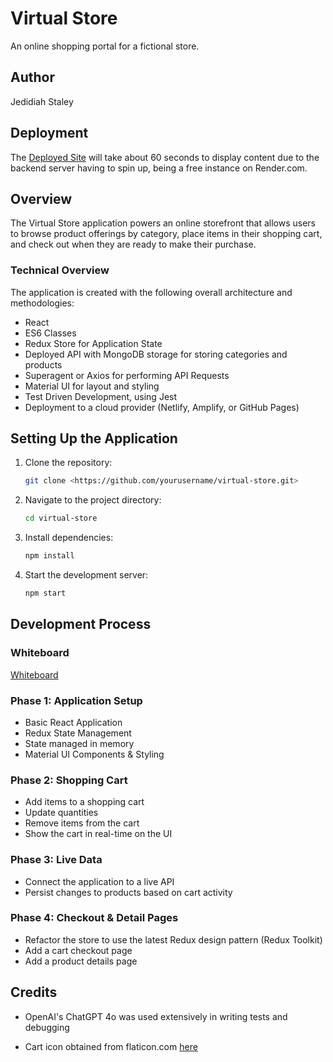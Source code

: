 # Virtual Store

An online shopping portal for a fictional store.

## Author

Jedidiah Staley

## Deployment

The [Deployed Site](https://staley-store.netlify.app/) will take about 60 seconds to display content due to the backend server having to spin up, being a free instance on Render.com.


## Overview

The Virtual Store application powers an online storefront that allows users to browse product offerings by category, place items in their shopping cart, and check out when they are ready to make their purchase.

### Technical Overview

The application is created with the following overall architecture and methodologies:

- React
- ES6 Classes
- Redux Store for Application State
- Deployed API with MongoDB storage for storing categories and products
- Superagent or Axios for performing API Requests
- Material UI for layout and styling
- Test Driven Development, using Jest
- Deployment to a cloud provider (Netlify, Amplify, or GitHub Pages)

## Setting Up the Application

1. Clone the repository:

    ```bash
    git clone <https://github.com/yourusername/virtual-store.git>
    ```

2. Navigate to the project directory:

    ```bash
    cd virtual-store
    ```

3. Install dependencies:

    ```bash
    npm install
    ```

4. Start the development server:

    ```bash
    npm start
    ```

## Development Process

### Whiteboard

[Whiteboard](./images/whiteboard.png)

### Phase 1: Application Setup

- Basic React Application
- Redux State Management
- State managed in memory
- Material UI Components & Styling

### Phase 2: Shopping Cart

- Add items to a shopping cart
- Update quantities
- Remove items from the cart
- Show the cart in real-time on the UI

### Phase 3: Live Data

- Connect the application to a live API
- Persist changes to products based on cart activity

### Phase 4: Checkout & Detail Pages

- Refactor the store to use the latest Redux design pattern (Redux Toolkit)
- Add a cart checkout page
- Add a product details page

## Credits

- OpenAI's ChatGPT 4o was used extensively in writing tests and debugging

- Cart icon obtained from flaticon.com [here](https://www.flaticon.com/free-icons/smart-cart)

